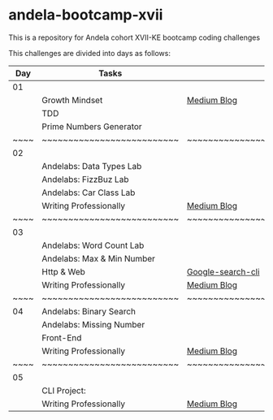#                              andela-bootcamp-xvii
This is a repository for Andela cohort XVII-KE bootcamp coding challenges

This challenges are divided into days as follows:

 |Day |Tasks                     |links                                               |
 |----| ------------------------ | ---------------------------------------------------|
 | 01 |                          |                                                    |
 |    |Growth Mindset            |[Medium Blog](https://www.medium.com/@joshuaondieki)|
 |    |TDD                       |                                                    |
 |    |Prime Numbers Generator   |                                                    |
 |~~~~|~~~~~~~~~~~~~~~~~~~~~~~~~~|~~~~~~~~~~~~~~~~~~~~~~~~~~~~~~~~~~~~~~~~~~~~~~~~~~~~|
 | 02 |                          |                                                    |
 |    |Andelabs: Data Types Lab  |                                                    |
 |    |Andelabs: FizzBuz Lab     |                                                    |
 |    |Andelabs: Car Class Lab   |                                                    |
 |    |Writing Professionally    |[Medium Blog](https://www.medium.com/@joshuaondieki)|
 |~~~~|~~~~~~~~~~~~~~~~~~~~~~~~~~|~~~~~~~~~~~~~~~~~~~~~~~~~~~~~~~~~~~~~~~~~~~~~~~~~~~~|
 | 03 |                          |                                                    |
 |    |Andelabs: Word Count Lab  |                                                    |
 |    |Andelabs: Max & Min Number|                                                    |
 |    |Http & Web                |[Google-search-cli](https://github.com/JoshuaOndieki/google-search-cli)|
 |    |Writing Professionally    |[Medium Blog](https://www.medium.com/@joshuaondieki)|
 |~~~~|~~~~~~~~~~~~~~~~~~~~~~~~~~|~~~~~~~~~~~~~~~~~~~~~~~~~~~~~~~~~~~~~~~~~~~~~~~~~~~~|
 | 04 |Andelabs: Binary Search   |                                                    |
 |    |Andelabs: Missing Number  |                                                    |
 |    |Front-End                 |                                                    |
 |    |Writing Professionally    |[Medium Blog](https://www.medium.com/@joshuaondieki)|
 |~~~~|~~~~~~~~~~~~~~~~~~~~~~~~~~|~~~~~~~~~~~~~~~~~~~~~~~~~~~~~~~~~~~~~~~~~~~~~~~~~~~~|
 | 05 |                          |                                                    |
 |    |CLI Project:              |                                                    |
 |    |Writing Professionally    |[Medium Blog](https://www.medium.com/@joshuaondieki)|
